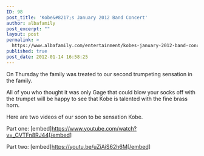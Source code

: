 ```yaml
---
ID: 98
post_title: 'Kobe&#8217;s January 2012 Band Concert'
author: albafamily
post_excerpt: ""
layout: post
permalink: >
  https://www.albafamily.com/entertainment/kobes-january-2012-band-concert
published: true
post_date: 2012-01-14 16:58:25
---
```

On Thursday the family was treated to our second trumpeting sensation in the family.

All of you who thought it was only Gage that could blow your socks off with the trumpet will be happy to see that Kobe is talented with the fine brass horn.

Here are two videos of our soon to be sensation Kobe.

Part one:
[embed]https://www.youtube.com/watch?v=_CVTFn8RJ44[/embed]

Part two:
[embed]https://youtu.be/uZiAiS62h6M[/embed]